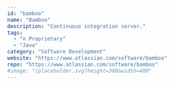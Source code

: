 ```yaml
---
id: "bamboo"
name: "Bamboo"
description: "Continuous integration server."
tags:
  - "⊘ Proprietary"
  - "Java"
category: "Software Development"
website: "https://www.atlassian.com/software/bamboo"
repo: "https://www.atlassian.com/software/bamboo"
#image: "/placeholder.svg?height=300&width=400"
---
```


